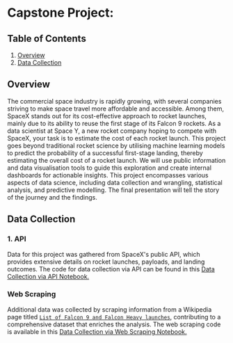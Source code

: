 # Capstone Project:

## Table of Contents
1. [Overview](#overview)
2. [Data Collection](#data-collection)

 
## Overview

The commercial space industry is rapidly growing, with several companies striving to make space travel more affordable and accessible. Among them, SpaceX stands out for its cost-effective approach to rocket launches, mainly due to its ability to reuse the first stage of its Falcon 9 rockets. As a data scientist at Space Y, a new rocket company hoping to compete with SpaceX, your task is to estimate the cost of each rocket launch. This project goes beyond traditional rocket science by utilising machine learning models to predict the probability of a successful first-stage landing, thereby estimating the overall cost of a rocket launch. We will use public information and data visualisation tools to guide this exploration and create internal dashboards for actionable insights. This project encompasses various aspects of data science, including data collection and wrangling, statistical analysis, and predictive modelling. The final presentation will tell the story of the journey and the findings.

## Data Collection

### 1. API
Data for this project was gathered from SpaceX's public API, which provides extensive details on rocket launches, payloads, and landing outcomes. The code for data collection via API can be found in this [Data Collection via API Notebook.](notebooks/01a_data-collection_api.ipynb)

### Web Scraping
Additional data was collected by scraping information from a Wikipedia page titled [`List of Falcon 9 and Falcon Heavy launches`](https://en.wikipedia.org/wiki/List_of_Falcon_9_and_Falcon_Heavy_launches), contributing to a comprehensive dataset that enriches the analysis. The web scraping code is available in this [Data Collection via Web Scraping Notebook.](notebooks/01b_data-collection_webscraping.ipynb)

